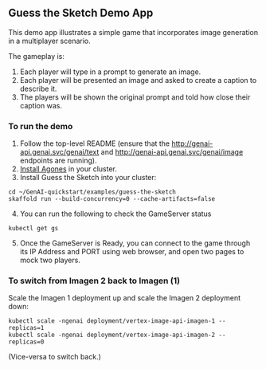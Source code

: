 ## Guess the Sketch Demo App

This demo app illustrates a simple game that incorporates image generation
in a multiplayer scenario.

The gameplay is:
1. Each player will type in a prompt to generate an image.
1. Each player will be presented an image and asked to create a caption to
   describe it.
1. The players will be shown the original prompt and told how close their
   caption was.

### To run the demo

1. Follow the top-level README (ensure that the http://genai-api.genai.svc/genai/text 
   and http://genai-api.genai.svc/genai/image endpoints are running).
2. [Install Agones](https://agones.dev/site/docs/installation/install-agones/yaml/#installing-agones) in your cluster.
3. Install Guess the Sketch into your cluster:
```
cd ~/GenAI-quickstart/examples/guess-the-sketch
skaffold run --build-concurrency=0 --cache-artifacts=false
```
4. You can run the following to check the GameServer status
```
kubectl get gs
```
5. Once the GameServer is Ready, you can connect to the game through its IP Address and PORT using web browser,
and open two pages to mock two players.

### To switch from Imagen 2 back to Imagen (1)

Scale the Imagen 1 deployment up and scale the Imagen 2 deployment down:
```
kubectl scale -ngenai deployment/vertex-image-api-imagen-1 --replicas=1
kubectl scale -ngenai deployment/vertex-image-api-imagen-2 --replicas=0
```

(Vice-versa to switch back.)
